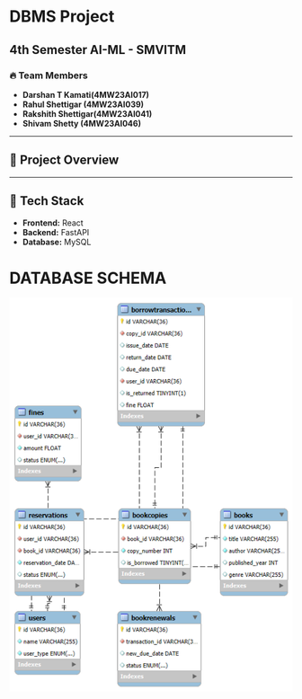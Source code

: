 # DBMS Project

## 4th Semester AI-ML - SMVITM

### 🔥 Team Members
- **Darshan T Kamati(4MW23AI017)**  
- **Rahul Shettigar (4MW23AI039)**  
- **Rakshith Shettigar(4MW23AI041)**  
- **Shivam Shetty (4MW23AI046)**  

---

## 📌 Project Overview


---

## 📂 Tech Stack
- **Frontend:** React
- **Backend:** FastAPI
- **Database:** MySQL

# DATABASE SCHEMA
![Database Schema](dbms-schema.png)